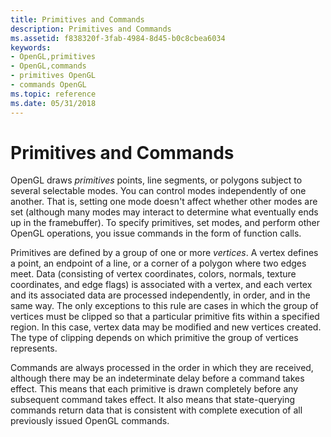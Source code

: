 ```yaml
---
title: Primitives and Commands
description: Primitives and Commands
ms.assetid: f838320f-3fab-4984-8d45-b0c8cbea6034
keywords:
- OpenGL,primitives
- OpenGL,commands
- primitives OpenGL
- commands OpenGL
ms.topic: reference
ms.date: 05/31/2018
---
```


# Primitives and Commands

OpenGL draws *primitives* points, line segments, or polygons subject to several selectable modes. You can control modes independently of one another. That is, setting one mode doesn't affect whether other modes are set (although many modes may interact to determine what eventually ends up in the framebuffer). To specify primitives, set modes, and perform other OpenGL operations, you issue commands in the form of function calls.

Primitives are defined by a group of one or more *vertices*. A vertex defines a point, an endpoint of a line, or a corner of a polygon where two edges meet. Data (consisting of vertex coordinates, colors, normals, texture coordinates, and edge flags) is associated with a vertex, and each vertex and its associated data are processed independently, in order, and in the same way. The only exceptions to this rule are cases in which the group of vertices must be clipped so that a particular primitive fits within a specified region. In this case, vertex data may be modified and new vertices created. The type of clipping depends on which primitive the group of vertices represents.

Commands are always processed in the order in which they are received, although there may be an indeterminate delay before a command takes effect. This means that each primitive is drawn completely before any subsequent command takes effect. It also means that state-querying commands return data that is consistent with complete execution of all previously issued OpenGL commands.

 

 




